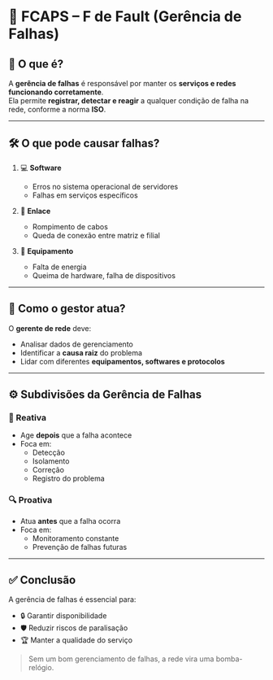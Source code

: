 # &#x1F6A8; FCAPS – F de Fault (Gerência de Falhas)

## &#x1F50C; O que é?

A **gerência de falhas** é responsável por manter os **serviços e redes funcionando corretamente**.  
Ela permite **registrar, detectar e reagir** a qualquer condição de falha na rede, conforme a norma **ISO**.

---

## &#x1F6E0;&#xFE0F; O que pode causar falhas?

1. &#x1F4BB; **Software**  
   - Erros no sistema operacional de servidores  
   - Falhas em serviços específicos  

2. &#x1F517; **Enlace**  
   - Rompimento de cabos  
   - Queda de conexão entre matriz e filial  

3. &#x1F50B; **Equipamento**  
   - Falta de energia  
   - Queima de hardware, falha de dispositivos  

---

## &#x1F52C; Como o gestor atua?

O **gerente de rede** deve:
- Analisar dados de gerenciamento
- Identificar a **causa raiz** do problema
- Lidar com diferentes **equipamentos, softwares e protocolos**

---

## ⚙️ Subdivisões da Gerência de Falhas

### 🔧 Reativa
- Age **depois** que a falha acontece
- Foca em:
  - Detecção
  - Isolamento
  - Correção
  - Registro do problema

### &#x1F50D; Proativa
- Atua **antes** que a falha ocorra
- Foca em:
  - Monitoramento constante
  - Prevenção de falhas futuras

---

## ✅ Conclusão

A gerência de falhas é essencial para:
- &#x1F512; Garantir disponibilidade
- &#x1F6E1;&#xFE0F; Reduzir riscos de paralisação
- &#x1F3C6; Manter a qualidade do serviço

> Sem um bom gerenciamento de falhas, a rede vira uma bomba-relógio.
